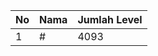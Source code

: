 | No | Nama            | Jumlah Level |
|----|-----------------|--------------|
| 1  | #    |    4093        |
